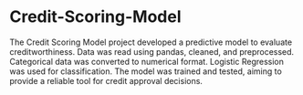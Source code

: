 # Credit-Scoring-Model
The Credit Scoring Model project developed a predictive model to evaluate creditworthiness. Data was read using pandas, cleaned, and preprocessed. Categorical data was converted to numerical format. Logistic Regression was used for classification. The model was trained and tested, aiming to provide a reliable tool for credit approval decisions.
